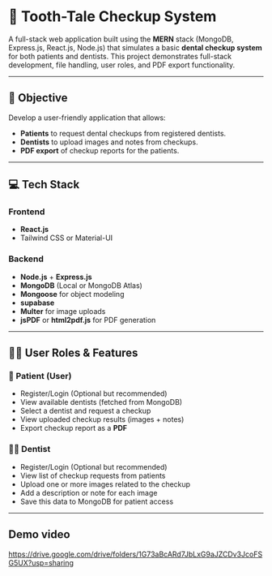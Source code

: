 # 🦷 Tooth-Tale Checkup System

A full-stack web application built using the **MERN** stack (MongoDB, Express.js, React.js, Node.js) that simulates a basic **dental checkup system** for both patients and dentists. This project demonstrates full-stack development, file handling, user roles, and PDF export functionality.

---

## 📌 Objective

Develop a user-friendly application that allows:
- **Patients** to request dental checkups from registered dentists.
- **Dentists** to upload images and notes from checkups.
- **PDF export** of checkup reports for the patients.

---

## 💻 Tech Stack

### Frontend
- **React.js**
- Tailwind CSS or Material-UI 

### Backend
- **Node.js** + **Express.js**
- **MongoDB** (Local or MongoDB Atlas)
- **Mongoose** for object modeling
- **supabase**
- **Multer** for image uploads
- **jsPDF** or **html2pdf.js** for PDF generation

---

## 🧑‍⚕️ User Roles & Features

### 👤 Patient (User)
- Register/Login (Optional but recommended)
- View available dentists (fetched from MongoDB)
- Select a dentist and request a checkup
- View uploaded checkup results (images + notes)
- Export checkup report as a **PDF**

### 🧑‍🔬 Dentist
- Register/Login (Optional but recommended)
- View list of checkup requests from patients
- Upload one or more images related to the checkup
- Add a description or note for each image
- Save this data to MongoDB for patient access

---

## Demo video
https://drive.google.com/drive/folders/1G73aBcARd7JbLxG9aJZCDv3JcoFSG5UX?usp=sharing





